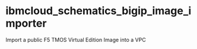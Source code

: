 # ibmcloud_schematics_bigip_image_importer
Import a public F5 TMOS Virtual Edition Image into a VPC
